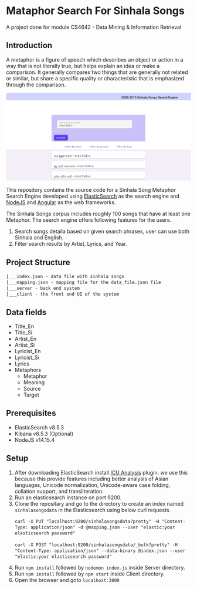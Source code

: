 # Mataphor Search For Sinhala Songs

A project done for module CS4642 - Data Mining &amp; Information Retrieval

## Introduction

A metaphor is a figure of speech which describes an object or action in a way that is not literally 
true, but helps explain an idea or make a comparison. It generally compares two things that are 
generally not related or similar, but share a specific quality or characteristic that is emphasized 
through the comparison. 

![Search Engine](image1.png)

This repository contains the source code for a Sinhala Song Metaphor Search Engine developed using [ElasticSearch](https://www.elastic.co/) as the search engine and [NodeJS](https://nodejs.org/en/) and [Angular](https://angular.io/) as the web frameworks.

The Sinhala Songs corpus includes roughly 100 songs that have at least one Metaphor. The search engine offers following features for the users.

1. Search songs detaila based on given search phrases, user can use both Sinhala and English.
2. Filter search results by Artist, Lyrics, and Year.

## Project Structure
```
|___index.json - data file with sinhala songs
|___mapping.json - mapping file for the data_file.json file
|___server - back end system
|___client - the front end UI of the system
```

## Data fields
* Title_En
* Title_Si
* Artist_En
* Artist_Si
* Lyricist_En
* Lyricist_Si
* Lyrics
* Metaphors
    * Metaphor
    * Meaning
    * Source
    * Target

## Prerequisites

* ElasticSearch v8.5.3
* Kibana v8.5.3 (Optional)
* NodeJS v14.15.4

## Setup

1. After downloading ElasticSearch install [ICU Analysis](https://www.elastic.co/guide/en/elasticsearch/plugins/current/analysis-icu.html) plugin. we use this because this provide features including better analysis of Asian languages, Unicode normalization, Unicode-aware case folding, collation support, and transliteration.
2. Run an elasticsearch instance on port 9200.
3. Clone the repositary and go to the directory to create an index named `sinhalasongsdata` in the Elasticsearch using below curl requests.
    ```
    curl -X PUT "localhost:9200/sinhalasongsdata?pretty" -H "Content-Type: application/json" -d @mapping.json --user "elastic:your elasticsearch password"

    curl -X POST "localhost:9200/sinhalasongsdata/_bulk?pretty" -H "Content-Type: application/json" --data-binary @index.json --user "elastic:your elasticsearch password"
    ```
4. Run `npm install` followed by `nodemon index.js` inside Server directory.
5. Run `npm install` followed by `npm start` inside Client directory.
6. Open the browser and goto `localhost:3000`
